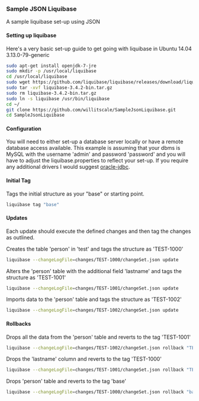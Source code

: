 ### Sample JSON Liquibase

A sample liquibase set-up using JSON

#### Setting up liquibase

Here's a very basic set-up guide to get going with liquibase in Ubuntu 14.04 3.13.0-79-generic
```sh
sudo apt-get install openjdk-7-jre
sudo mkdir -p /usr/local/liquibase
cd /usr/local/liquibase
sudo wget https://github.com/liquibase/liquibase/releases/download/liquibase-parent-3.4.2/liquibase-3.4.2-bin.tar.gz
sudo tar -xvf liquibase-3.4.2-bin.tar.gz
sudo rm liquibase-3.4.2-bin.tar.gz
sudo ln -s liquibase /usr/bin/liquibase
cd ~/
git clone https://github.com/willitscale/SampleJsonLiquibase.git
cd SampleJsonLiquibase
```

#### Configuration

You will need to either set-up a database server locally or have a remote database access available. This example is assuming that your dbms is MySQL with the username 'admin' and password 'password' and you will have to adjust the liquibase.properties to reflect your set-up. If you require any additional drivers I would suggest [oracle-jdbc](http://www.oracle.com/technetwork/database/features/jdbc/index-091264.html).

#### Initial Tag

Tags the initial structure as your "base" or starting point.

```sh
liquibase tag "base"
```

#### Updates

Each update should execute the defined changes and then tag the changes as outlined.

Creates the table 'person' in 'test' and tags the structure as 'TEST-1000'

```sh
liquibase --changeLogFile=changes/TEST-1000/changeSet.json update
```

Alters the 'person' table with the additional field 'lastname' and tags the structure as 'TEST-1001'

```sh
liquibase --changeLogFile=changes/TEST-1001/changeSet.json update
```

Imports data to the 'person' table and tags the structure as 'TEST-1002'

```sh
liquibase --changeLogFile=changes/TEST-1002/changeSet.json update
```

#### Rollbacks

Drops all the data from the 'person' table and reverts to the tag 'TEST-1001'

```sh
liquibase --changeLogFile=changes/TEST-1002/changeSet.json rollback "TEST-1001"
```

Drops the 'lastname' column and reverts to the tag 'TEST-1000'

```sh
liquibase --changeLogFile=changes/TEST-1001/changeSet.json rollback "TEST-1000"
```

Drops 'person' table and reverts to the tag 'base'
```sh
liquibase --changeLogFile=changes/TEST-1000/changeSet.json rollback "base"
```
